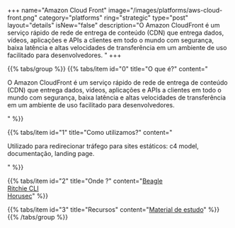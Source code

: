 +++
name="Amazon Cloud Front"
image="/images/platforms/aws-cloud-front.png"
category="platforms"
ring="strategic"
type="post"
layout="details"
isNew="false"
description="O Amazon CloudFront é um serviço rápido de rede de entrega de conteúdo (CDN) que entrega dados, vídeos, aplicações e APIs a clientes em todo o mundo com segurança, baixa latência e altas velocidades de transferência em um ambiente de uso facilitado para desenvolvedores. "
+++

{{% tabs/group %}}
  {{% tabs/item id="0" title="O que é?" content="<p>O Amazon CloudFront é um serviço rápido de rede de entrega de conteúdo (CDN) que entrega dados, vídeos, aplicações e APIs a clientes em todo o mundo com segurança, baixa latência e altas velocidades de transferência em um ambiente de uso facilitado para desenvolvedores. </p>" %}}

  {{% tabs/item id="1" title="Como utilizamos?" content="<p>Utilizado para redirecionar tráfego para sites estáticos: c4 model, documentação, landing page.</p>" %}}

  {{% tabs/item id="2" title="Onde ?" content="<a href='https://usebeagle.io/' target='_blank'>Beagle</a><br /><a href='https://ritchiecli.io/' target='_blank'>Ritchie CLI</a><br /><a href='https://horusec.io/' target='_blank'>Horusec</a>" %}}

  {{% tabs/item id="3" title="Recursos" content="<a href='https://aws.amazon.com/pt/training/?nc2=h_ql_le_tc' target='_blank'>Material de estudo</a>" %}}
{{% /tabs/group %}}
